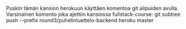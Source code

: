 Puskin tämän kansion herokuun käyttäen komentoa git alipuiden avulla.
Varsinainen komento joka ajettiin kansiossa fullstack-course:  git subtree push --prefix round3/puhelinluettelo-backend heroku master
